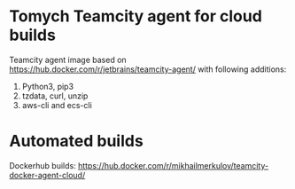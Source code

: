 # Tomych Teamcity agent for cloud builds

Teamcity agent image based on https://hub.docker.com/r/jetbrains/teamcity-agent/ with following additions:

1. Python3, pip3
2. tzdata, curl, unzip
3. aws-cli and ecs-cli

# Automated builds

Dockerhub builds: https://hub.docker.com/r/mikhailmerkulov/teamcity-docker-agent-cloud/
